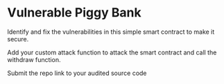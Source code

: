 # Vulnerable Piggy Bank

Identify and fix the vulnerabilities in this simple smart contract to make it secure. 

Add your custom attack function to attack the smart contract and call the withdraw function.

Submit the repo link to your audited source code